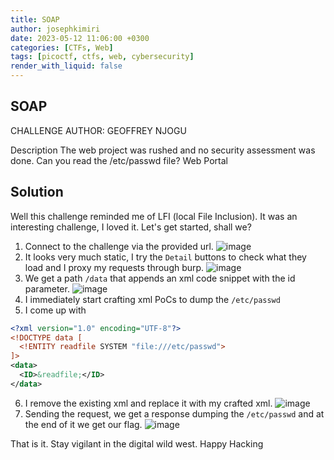 ```yaml
---
title: SOAP
author: josephkimiri
date: 2023-05-12 11:06:00 +0300
categories: [CTFs, Web]
tags: [picoctf, ctfs, web, cybersecurity]
render_with_liquid: false
---
```


## SOAP

CHALLENGE AUTHOR: GEOFFREY NJOGU

Description
The web project was rushed and no security assessment was done. Can you read the /etc/passwd file?
Web Portal

## Solution
Well this challenge reminded me of LFI (local File Inclusion). It was an interesting challenge, I loved it.
Let's get started, shall we?

1. Connect to the challenge via the provided url.
![image](https://user-images.githubusercontent.com/98275198/237692084-0bdda3b2-d458-4413-ba69-fe393c7f890e.png)
2. It looks very much static, I try the `Detail` buttons to check what they load and I proxy my requests through burp.
![image](https://user-images.githubusercontent.com/98275198/237692586-ecf18beb-fb3b-4326-9a64-44a1f1246aea.png)
3. We get a path `/data` that appends an xml code snippet with the id parameter.
![image](https://user-images.githubusercontent.com/98275198/237693087-03360966-968c-4adf-ac71-f802819bc0ba.png)
4. I immediately start crafting xml PoCs to dump the `/etc/passwd`
5. I come up with

```xml
<?xml version="1.0" encoding="UTF-8"?>
<!DOCTYPE data [
  <!ENTITY readfile SYSTEM "file:///etc/passwd">
]>
<data>
  <ID>&readfile;</ID>
</data>
```

6. I remove the existing xml and replace it with my crafted xml.
![image](https://user-images.githubusercontent.com/98275198/237694007-782e85e1-d1d3-405d-b0db-093752f408fe.png)
7. Sending the request, we get a response dumping the `/etc/passwd` and at the end of it we get our flag.
![image](https://user-images.githubusercontent.com/98275198/237694521-4640f0d1-0421-46dd-9cc7-dbea8c657f5a.png)

That is it. Stay vigilant in the digital wild west. Happy Hacking
